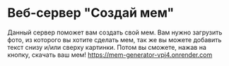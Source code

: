# Веб-сервер "Создай мем"
Данный сервер поможет вам создать свой мем. Вам нужно загрузить фото, из которого вы хотите сделать мем, так же вы можете добавить текст снизу и/или сверху картинки. Потом вы сможете, нажав на кнопку, скачать ваш мем!
https://mem-generator-vpj4.onrender.com
